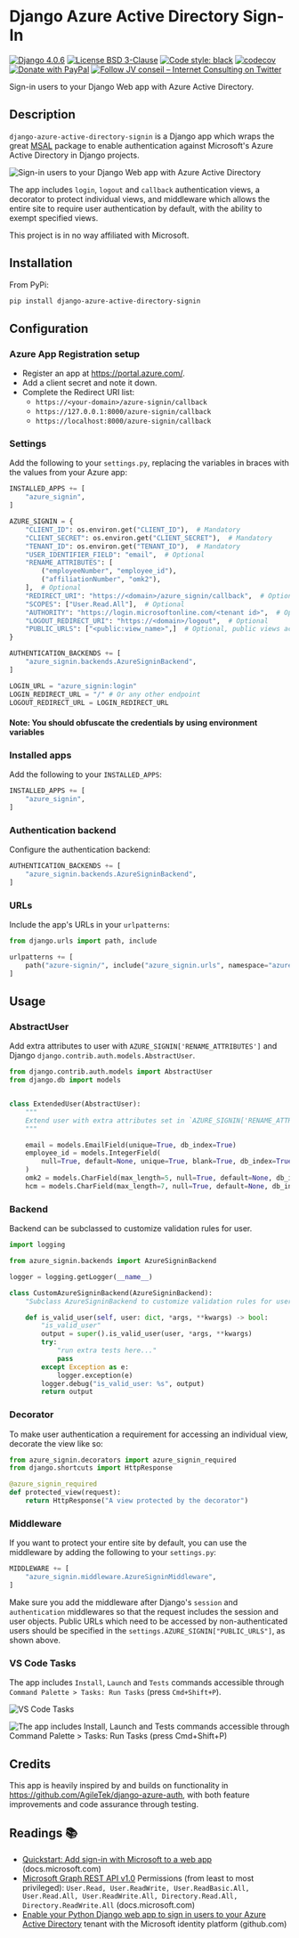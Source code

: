 # Django Azure Active Directory Sign-In

[![Django 4.0.6](https://img.shields.io/badge/Django-4.0.6-green)](https://docs.djangoproject.com/en/4.0/releases/4.0.6/)
[![License BSD 3-Clause](https://img.shields.io/badge/License-BSD%203--Clause-blue.svg)](LICENSE)
[![Code style: black](https://img.shields.io/badge/code%20style-black-000000.svg)](https://github.com/psf/black)
[![codecov](https://codecov.io/gh/JV-conseil-Internet-Consulting/django-azure-active-directory-signin/branch/main/graph/badge.svg?token=WLCTWKAPF6)](https://codecov.io/gh/JV-conseil-Internet-Consulting/django-azure-active-directory-signin)
[![Donate with PayPal](https://img.shields.io/badge/Donate-PayPal-green.svg)](https://www.paypal.com/donate/?hosted_button_id=P3DGL6EANDY96)
[![Follow JV conseil – Internet Consulting on Twitter](https://img.shields.io/twitter/follow/JVconseil.svg?style=social&logo=twitter)](https://twitter.com/JVconseil)

Sign-in users to your Django Web app with Azure Active Directory.

## Description

`django-azure-active-directory-signin` is a Django app which wraps the great [MSAL](https://github.com/AzureAD/microsoft-authentication-library-for-python)
package to enable authentication against Microsoft's Azure Active Directory in Django projects.

![Sign-in users to your Django Web app with Azure Active Directory](https://docs.microsoft.com/en-us/azure/active-directory/develop/media/quickstart-v2-python-webapp/python-quickstart.svg)

The app includes `login`, `logout` and `callback` authentication views, a decorator
to protect individual views, and middleware which allows the entire site to require user
authentication by default, with the ability to exempt specified views.

This project is in no way affiliated with Microsoft.

## Installation

From PyPi:

```bash
pip install django-azure-active-directory-signin
```

## Configuration

### Azure App Registration setup

- Register an app at <https://portal.azure.com/>.
- Add a client secret and note it down.
- Complete the Redirect URI list:
  - `https://<your-domain>/azure-signin/callback`
  - `https://127.0.0.1:8000/azure-signin/callback`
  - `https://localhost:8000/azure-signin/callback`

### Settings

Add the following to your `settings.py`, replacing the variables in braces with the values
from your Azure app:

```py
INSTALLED_APPS += [
    "azure_signin",
]

AZURE_SIGNIN = {
    "CLIENT_ID": os.environ.get("CLIENT_ID"),  # Mandatory
    "CLIENT_SECRET": os.environ.get("CLIENT_SECRET"),  # Mandatory
    "TENANT_ID": os.environ.get("TENANT_ID"),  # Mandatory
    "USER_IDENTIFIER_FIELD": "email",  # Optional
    "RENAME_ATTRIBUTES": [
        ("employeeNumber", "employee_id"),
        ("affiliationNumber", "omk2"),
    ],  # Optional
    "REDIRECT_URI": "https://<domain>/azure_signin/callback",  # Optional
    "SCOPES": ["User.Read.All"],  # Optional
    "AUTHORITY": "https://login.microsoftonline.com/<tenant id>",  # Optional Or https://login.microsoftonline.com/common if multi-tenant
    "LOGOUT_REDIRECT_URI": "https://<domain>/logout",  # Optional
    "PUBLIC_URLS": ["<public:view_name>",]  # Optional, public views accessible by non-authenticated users
}

AUTHENTICATION_BACKENDS += [
    "azure_signin.backends.AzureSigninBackend",
]

LOGIN_URL = "azure_signin:login"
LOGIN_REDIRECT_URL = "/" # Or any other endpoint
LOGOUT_REDIRECT_URL = LOGIN_REDIRECT_URL
```

#### Note: You should obfuscate the credentials by using environment variables

### Installed apps

Add the following to your `INSTALLED_APPS`:

```py
INSTALLED_APPS += [
    "azure_signin",
]
```

### Authentication backend

Configure the authentication backend:

```py
AUTHENTICATION_BACKENDS += [
    "azure_signin.backends.AzureSigninBackend",
]
```

### URLs

Include the app's URLs in your `urlpatterns`:

```py
from django.urls import path, include

urlpatterns += [
    path("azure-signin/", include("azure_signin.urls", namespace="azure_signin")),
]
```

## Usage

### AbstractUser

Add extra attributes to user with `AZURE_SIGNIN['RENAME_ATTRIBUTES']` and Django `django.contrib.auth.models.AbstractUser`.

```py
from django.contrib.auth.models import AbstractUser
from django.db import models


class ExtendedUser(AbstractUser):
    """
    Extend user with extra attributes set in `AZURE_SIGNIN['RENAME_ATTRIBUTES']`
    """

    email = models.EmailField(unique=True, db_index=True)
    employee_id = models.IntegerField(
        null=True, default=None, unique=True, blank=True, db_index=True
    )
    omk2 = models.CharField(max_length=5, null=True, default=None, db_index=True)
    hcm = models.CharField(max_length=7, null=True, default=None, db_index=True)
```

### Backend

Backend can be subclassed to customize validation rules for user.

```py
import logging

from azure_signin.backends import AzureSigninBackend

logger = logging.getLogger(__name__)

class CustomAzureSigninBackend(AzureSigninBackend):
    "Subclass AzureSigninBackend to customize validation rules for user."

    def is_valid_user(self, user: dict, *args, **kwargs) -> bool:
        "is_valid_user"
        output = super().is_valid_user(user, *args, **kwargs)
        try:
            "run extra tests here..."
            pass
        except Exception as e:
            logger.exception(e)
        logger.debug("is_valid_user: %s", output)
        return output
```

### Decorator

To make user authentication a requirement for accessing an individual view, decorate the
view like so:

```py
from azure_signin.decorators import azure_signin_required
from django.shortcuts import HttpResponse

@azure_signin_required
def protected_view(request):
    return HttpResponse("A view protected by the decorator")
```

### Middleware

If you want to protect your entire site by default, you can use the middleware by adding the
following to your `settings.py`:

```python
MIDDLEWARE += [
    "azure_signin.middleware.AzureSigninMiddleware",
]
```

Make sure you add the middleware after Django's `session` and `authentication` middlewares so
that the request includes the session and user objects. Public URLs which need to be accessed by
non-authenticated users should be specified in the `settings.AZURE_SIGNIN["PUBLIC_URLS"]`, as
shown above.

### VS Code Tasks

The app includes `Install`, `Launch` and `Tests` commands accessible through `Command Palette > Tasks: Run Tasks` (press `Cmd+Shift+P`).

![VS Code Tasks](https://user-images.githubusercontent.com/8126807/179760209-b600877d-ac74-4fe1-b042-32ed26fd7430.png)

![The app includes `Install`, `Launch` and `Tests` commands accessible through `Command Palette > Tasks: Run Tasks` (press `Cmd+Shift+P`)](https://user-images.githubusercontent.com/8126807/179760201-7203836c-fdb9-42d9-84f7-656b57a6721a.png)

## Credits

This app is heavily inspired by and builds on functionality in
<https://github.com/AgileTek/django-azure-auth>, with both feature
improvements and code assurance through testing.

## Readings 📚

- [Quickstart: Add sign-in with Microsoft to a web app](https://docs.microsoft.com/en-us/azure/active-directory/develop/web-app-quickstart?pivots=devlang-python) (docs.microsoft.com)
- [Microsoft Graph REST API v1.0](https://docs.microsoft.com/en-us/graph/api/user-get?view=graph-rest-1.0&tabs=http#permissions) Permissions (from least to most privileged): `User.Read, User.ReadWrite, User.ReadBasic.All, User.Read.All, User.ReadWrite.All, Directory.Read.All, Directory.ReadWrite.All` (docs.microsoft.com)
- [Enable your Python Django web app to sign in users to your Azure Active Directory](https://github.com/Azure-Samples/ms-identity-python-django-tutorial/tree/main/1-Authentication/sign-in) tenant with the Microsoft identity platform (github.com)

